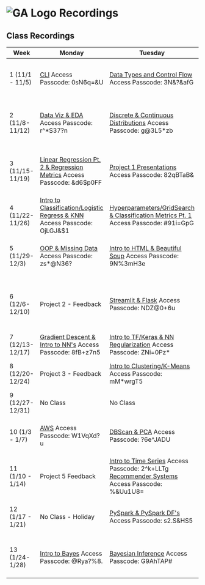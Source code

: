 # ![GA Logo](https://camo.githubusercontent.com/6ce15b81c1f06d716d753a61f5db22375fa684da/68747470733a2f2f67612d646173682e73332e616d617a6f6e6177732e636f6d2f70726f64756374696f6e2f6173736574732f6c6f676f2d39663838616536633963333837313639306533333238306663663535376633332e706e67) Recordings


## Class Recordings



| Week | Monday     | Tuesday    | Wednesday  | Thursday| Friday  |
|---------|------------|------------|------------|---------|---------|
| 1 (11/1 - 11/5)| [CLI](https://generalassembly.zoom.us/rec/share/A_0dOUbyYhyvb6a44-RFpQ_TmQrh7Nw7G_Bo59wFp29v-BMwcxFgr1J7QJuZa5QQ.iDBR45IErUO8QSbo) Access Passcode: 0sN6q=&U    |[Data Types and Control Flow](https://generalassembly.zoom.us/rec/share/OlU0DtxbJ6ohgnX6b0-kgwEYJN6BzzuavMXOnlL2SMP8mUR6lWIXRIY1GKKz-npD.Sr12mDYfggi4oaFJ) Access Passcode: 3N&?&afG            |[Functions & List Comprehensions](https://generalassembly.zoom.us/rec/share/9sRaSnGg772NhM0h2vcLRIgN2bu562nD-hepJwHsiVNiGJ0z8DwMaHOAHuT_TLw.8Ttr2K1_VJuVU2vf) Access Passcode: Hd$@5EPh            |[Numpy & Pandas](https://generalassembly.zoom.us/rec/share/oWSLjLlQVuFsoGpkSHpU3jbudX-alzRnAmDEhEsZmCCxyhQ_jlqIAh5EwvrjoF0.6F-P6g7aUHLZKREB) Access Passcode: 2$&sbodP            |[Pandas Con't](https://generalassembly.zoom.us/rec/share/kkXmsqr_pnwv8LI2oaG50c8VYuMwphTiR8aFDV0ON69DEiiT4eX5CWcA6F8NaCSJ.EBpVJDyUxJvwZayu) Access Passcode: G^Vl8$#3        |         |
| 2 (11/8-11/12)| [Data Viz & EDA](https://generalassembly.zoom.us/rec/share/H-tAjZmsMz3QZa3u69HSHiakGJUMDYhC2EYUB3YintN_0qcxB57xnl-F4Uq_cB0N.TtAgOux76nWWE26q) Access Passcode: r^*S37?n | [Discrete & Continuous Distributions](https://generalassembly.zoom.us/rec/share/6igtJDwTHpBMIW0dgFFVdVYgoFikzIuiOHqSpaCfIAgMIelePgAotaUnixaBEg9r.Tr7eG8IT_8cEGJJw) Access Passcode: g@3L5*zb | [CLT, Confidence Intervals, & Hypothesis Test](https://generalassembly.zoom.us/rec/share/6x9B_XSX17rsa2SzgyLHFiuxIfUQToonAqlSiq4IeWebV3BfYEOxlPhzWn7wAWNE.3NyN3-9ZJNEiGrYn) Access Passcode: 3NR&X7z= | No Class - Holiday | [Linear Regression Pt. 1](https://generalassembly.zoom.us/rec/share/xnFKJqIBSv6KVzZ3_61CMRN7gz_xd8tMfyHjUmeD2FetGwFsdcbn-32KzzRyp5-z.NKuCm9woggZdk9Ka) Access Passcode: tAtS9$xt
| 3 (11/15-11/19)| [Linear Regression Pt. 2 & Regression Metrics](https://generalassembly.zoom.us/rec/share/DBjwJ4EvTUOKDcgosH4zYUqpazQsw6HrgNxXeN0VW6U-_6sJmivhrOwiUvCY2ys.V-yKwXRYt1CHW2Mz) Access Passcode: &d6$p0FF | [Project 1 Presentations](https://generalassembly.zoom.us/rec/share/gV-jeQ7nGB4iNf6yJnMoBkpI2Ns_p7rbEJUrvMiD1xZ84rW_YFq43D1hHtP3l1ST.RPfyMwnBngIILOos) Access Passcode: 82qBTaB& | [Bias-Variance Tradeoff, Cross Validation](https://generalassembly.zoom.us/rec/share/i0A1TswuCqdt9v0diNHdfF-JZEN73mO_DoO5qgVbeO3GdKNGRSx076PidIcz4EW2.YbGz1IMgBEE4LNBd) Access Passcode: V=p!yFn1 | [Model Workflow](https://generalassembly.zoom.us/rec/share/Ximcj_fWPdkTd40A77Toq23abkzpen_wRPbhRZJlaXzPh_MMMpNvkRIuRT5Wyf0X.H6wFrHvFycTaO4RV) Access Passcode: &HB?K9r3 | [Feature Engineering & Regularization](https://generalassembly.zoom.us/rec/share/pnGlSKL2YfpCH1RfPo8lVsk8_L3KPizkJk8S9RaDuuj7AMS7TA2SdUmWTvaWWwAl.73Oan4GWb_6AQlQN) Access Passcode: Lm1TY$vP | |
| 4 (11/22-11/26) | [Intro to Classification/Logistic Regress & KNN](https://generalassembly.zoom.us/rec/share/ggmNQBYFeXPWCf7FkwKvVOzfSxL5AlisgZUJvJ4JNhGdDiEXYA0YIXfcAr2aW2kR.qR5qsGCnwAKgO7ny) Access Passcode: OjLGJ&$1 | [Hyperparameters/GridSearch & Classification Metrics Pt. 1](https://generalassembly.zoom.us/rec/share/cTadeoEGKjR9zPz9Iur7ZfGpCoCWJWDl0B8Jcq9B2xURTH3XmTISxVW_O-loL1Y.US5BfdpBIPQoBSY6) Access Passcode: #91i=GpG | No Class - Holiday | [No Class - Holiday](https://www.youtube.com/watch?v=dQw4w9WgXcQ) | No Class - Holiday |
| 5 (11/29-12/3) | [OOP & Missing Data](https://generalassembly.zoom.us/rec/share/bSKlW-zgMkLAsqVv507HNU0vFu3bz-e-aSUB8_ATlEph8rOOXVEBxSpq8LQsXwvo.vHZ0cYe9Q-Fkn7i4) Access Passcode: zs*@N36? | [Intro to HTML & Beautiful Soup](https://generalassembly.zoom.us/rec/share/LIYgVm9RO3WuuwLP4ae5lE3PbdUDohyV94HypNZ1JXOoh95FL9Ps29c6xaLcZw7P.yRCGWaYUr37VRAFq) Access Passcode: 9N%3mH3e | [NLP 1 & 2](https://generalassembly.zoom.us/rec/share/kh2tNAGT6wJyx3R_946jG5BvbRHvXNYV1Lmzi2Sj9rt-IncHB0Oc5PxVAxo0Q2oY.L40HKcF5UPUirONu) Access Passcode: rYm!ew4% | [Word Vectors & API's](https://generalassembly.zoom.us/rec/share/8yP2lWLFo8IN0Y02NAY3S9FROQ1kyGuyd31z758q-ZvvkqFhgywR0S91cl8PAqIe.AD3fjIqFqX7Tqn8f) Access Passcode: +L08Lb0*| [Project 2 - Presentations](https://generalassembly.zoom.us/rec/share/c6d8HMyHGRAkW4g54XTHz5IsdJCEPDIfwqlMWeobDvF0r2d27wqaeQlwpFz4xVLL.mEsPOS8ksLOVh4ID) Access Passcode: CU+xm6?3 |
| 6 (12/6-12/10) | Project 2 - Feedback | [Streamlit & Flask](https://generalassembly.zoom.us/rec/share/d2iq5i6dX41cIGJ8z_E0ktKVSOkWcV7d9JohHnkyUPHUE3HTJJd1-oxTYsMGlhak.HoMeMRBE0ndsSzfY) Access Passcode: NDZ@0+6u | [Decision Trees](https://generalassembly.zoom.us/rec/share/5orFYbPymizmSE7Hcde53qTwr8VLYmiNCsWhZLLN3fPQN9UvCS7_PHE0VIk0csZL.4enYaFIhvkkcXE2c) Access Passcode: 5t1zv8#% | [Bagging, Bootstrapping, Random Forests](https://generalassembly.zoom.us/rec/share/PNILvkvpldw1iiZwwjTcXdz3iT9h1RsikMKNRN7jbbmuEYxy8kVNJy4qs24-yx-L.BHAt5zdNnU7Pq5su) Access Passcode: 7*n=a76Z | [Boosting](https://generalassembly.zoom.us/rec/share/XsRmAj02tDshgqVr6H3FoHxZtjKFLa_9c86MWTItDhoT0XUzpQt1lVqF9vHtvc67.ze8vLV70Mk-FhPYN) Access Passcode: fd6rvk6& [SVM](https://generalassembly.zoom.us/rec/share/Y_7VqEYUyLVCq44wMQPz856nv_5vPJCTw0yX44ZsfTsrxy55blaCJLrgW1N7ejtV.BtXEK9il4HaI-7Gc) Access Passcode: 1vUr&NwY
| 7 (12/13-12/17) | [Gradient Descent & Intro to NN's](https://generalassembly.zoom.us/rec/share/foaQruDrKlC58EnvfxGS-UflKGo0IIevOFsJnbXMseEYMTSbsoUmKMvLG_uS0eb-.mDdHL7yXNZV5EAn9) Access Passcode: 8fB+z7n5 | [Intro to TF/Keras & NN Regularization](https://generalassembly.zoom.us/rec/share/Q6vSJemdJdnsbz-bT7jFU6RFzR4PZ8oEeLJUdkMkLWNfpeDNJl7uN_8FZbqIn9M9.CQ2KttG_1rFIN90A) Access Passcode: ZNi=0Pz* | [CNN's](https://generalassembly.zoom.us/rec/share/hXZXqb8vczctQM5zU7p21AEZ4vGdgyLTs6IQct1vdBRRTu4ZmvUW07XRrcQjKKX8.WOpyB383BFYz4njz) Access Passcode: kJM?7niZ | [RNN's](https://generalassembly.zoom.us/rec/share/Y2PfB7c5bUrwj1j0r3WlA7rwGqSAgHicN8yEDnQUQ5fhH-2vC7Ax78vAJyOqz0Hg.cNOJIwhkeG0IG3U0) Access Passcode: 7%0+9Lc9 | [Project 3 Presentations]()
| 8 (12/20-12/24) | Project 3 - Feedback | [Intro to Clustering/K-Means](https://generalassembly.zoom.us/rec/share/K9qd3LLRqbuirGg9strdRC-M2i-VNaQgCi7q6Vv5RoqJNfaLpjSWYq25fqzuPOMo.zcWN-Xx787nwPhr2) Access Passcode: mM*wrgT5 | [Imbalanced Learn](https://generalassembly.zoom.us/rec/share/JZiSp0FAoxgHuAyZgEMcBGwm6-29rl-4OAtTImxbOlpvnZ0qahhDIYYNsz04GfFs.wUsa63dmD5fnZD40) Access Passcode: !ZuM&3p6
| 9 (12/27-12/31) | No Class | No Class | No Class | No Class | No Class
| 10 (1/3 - 1/7) | [AWS](https://generalassembly.zoom.us/rec/share/CSH0syTrnuHNXQz-4DET6MaN5DvzZ-XwuIgnFtAB5UYqSA1WIrO-9cg3lSpRJiPI.EyqtlUVhjX6XGIgq) Access Passcode: W1VqXd?u | [DBScan & PCA](https://generalassembly.zoom.us/rec/share/2WfZnyd9n2SPkNhEkj2Ftc5mIcffuRD2d_Vx7JTugp5I5SbPw8t8uhZEfi2OyrEV.wKqoAPoGn4OYPfI2) Access Passcode: ?6e^JADU | [Transfer Learning & SQL](https://generalassembly.zoom.us/rec/share/z8uafMhK3d3sdIKahq7PuuF6jMgOqogTGXBUJ83f1hGcmPjZv6DzWO1UZGdVu4CX.GtQqxkLhGoABs01d) Access Passcode: 8&G%MCOm | [SQL Pt 2](https://generalassembly.zoom.us/rec/share/QbJx5kmhxQwEfFPg2_dG4Aqezo4Kvz29Sjdyh848zosb3wvcs4Lkgfu8BbQgb50j.1iqah7_nMFZ4A-Kj) Access Passcode: 6rKe0=%M | [Project 5 Presentations]()
| 11 (1/10 - 1/14) | Project 5 Feedback | [Intro to Time Series](https://generalassembly.zoom.us/rec/share/DSVtbRcNVaDA7KA0g8AtDp-ZOnelBp-Lm0be4VWi0-C34iUQsyL-6eWgrJj_U74a.-gIwqBPOqYPJq9Jt) Access Passcode: 2^k+LLTg [Recommender Systems](https://generalassembly.zoom.us/rec/share/EIt2bUkQtFqKvQ1U9fcxnPapj-dqd4fQzi4yaQ77P6f_QyY8gHkZ6HrVxnp7pYPs.7VdV2DP4kEPj1k-Z) Access Passcode: %&Uu1U8= | [Linear TS Modeling](https://generalassembly.zoom.us/rec/share/6-_11kIZLxr1zp6ESPkhqUhO3rAysjoQrpBIfTUJO5a_tr_D0SyRMsy08J7yaXsq.2UZKVzJcnXdDixZn) Access Passcode: ty5u@C=L | [ARIMA](https://generalassembly.zoom.us/rec/share/nXxn-87ZQ-nrQCQ54HmKVn-d0bAjib2nwc3BgBtI-OKJ5FC2--PPXeJ4qNEGii7S.VpzMQXxcwV1-oiCM) Access Passcode: l#6&JHFZ | [VAR](https://generalassembly.zoom.us/rec/share/P_t8EsMWwChl8lmBdry3ijHK3VqR9X-nIoNuXmjfYipDxhrB9Oers_l0N3nucqAC.9HAhrb8DlRhCiS0B) Access Passcode: 80L*fW$?
| 12 (1/17 - 1/21) | No Class - Holiday | [PySpark & PySpark DF's](https://generalassembly.zoom.us/rec/share/48Xd6Xchn3nf7hqnJNoPr391gc0gM3CGW0YtQgU4zhvQsbzVg_htZDf05yn7D_N6.Rc_3L5I-wZSh0ZCy) Access Passcode: s2.S&HS5 | [PySpark Pipelines](https://generalassembly.zoom.us/rec/share/m2CAi7CCKv1TexO9wm_FrMM20FRNEWPGOmGgU_KkbSKWiA0vQ6aA71HAn3fOuP5I.gQfsfij6vuZqAiGY) Access Passcode: 190?Tfq4 | Hackathons! | [Intro to Probability](https://generalassembly.zoom.us/rec/share/sy_dBE-hH5pSXZWDXxqBFfINo0D1bL0ro1oM_-WbUx-IdPziWl6ryDvOlzprrus.j_AMjH2svTAQt2fg) Access Passcode: u15.+sit
| 13 (1/24-1/28) | [Intro to Bayes](https://generalassembly.zoom.us/rec/share/51gRx1PXbYBQD4t8O1qB6n_V0ZjPomoCLa7pz9mlKVXGJhWiw3WyGwfXVhcGJrtu.krZo-v5afJ-hKWd3) Access Passcode: @Rya?%8. | [Bayesian Inference](https://generalassembly.zoom.us/rec/share/0JYC_K1_1VhUFA841GV5qt2RZOriogo7T60YIWrsTpuERZTmiwTXrH8qMLJeygYB.f2kTNSmthQCwoPg) Access Passcode: G9AhTAP# | [Experimental Design & A/B Testing](https://generalassembly.zoom.us/rec/share/qNMTkjmxxkpOqx5k5EpjQpv-Yp8jC5V0tMw8TXIbVwrvaeuojDcp1_GF65-AWgKP.PzlgM7E60JJkRjai) Access Passcode: 6lru=d5+ | [MCMC](https://generalassembly.zoom.us/rec/share/L3n0eNImvJ7JMmI3dyoyVbWY1zuXUea5yERIXnuglbt8EoUCn_4shSALOSM9TJyD.IBVSeRK1cHOkAYkU) Access Passcode: qwnrJa2& | 
